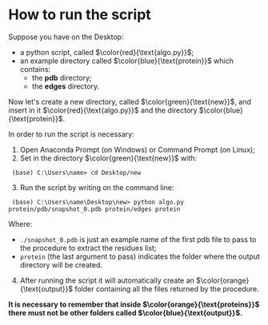 # How to run the script

Suppose you have on the Desktop:
   - a python script, called $\color{red}{\text{algo.py}}$;
   - an example directory called $\color{blue}{\text{protein}}$ which contains:
       - the  **pdb** directory;
       - the  **edges** directory.


Now let's create a new directory, called $\color{green}{\text{new}}$, and insert in it $\color{red}{\text{algo.py}}$ and the directory $\color{blue}{\text{protein}}$.

In order to run the script is necessary:
1. Open Anaconda Prompt (on Windows) or Command Prompt (on Linux);
2. Set in the directory $\color{green}{\text{new}}$ with:

<code> (base) C:\Users\name> cd Desktop/new</code>

3. Run the script by writing on the command line:

<code> (base) C:\Users\name\Desktop\new> python algo.py protein/pdb/snapshot_0.pdb protein/edges protein </code>
    
Where:
- <code>./snapshot_0.pdb</code> is just an example name of the first pdb file to pass to the procedure to extract the residues list;
- <code>protein</code> (the last argument to pass) indicates the folder where the output directory will be created.


4. After running the script it will automatically create an $\color{orange}{\text{output}}$ folder containing all the files returned by the procedure. 


**It is necessary to remember that inside $\color{orange}{\text{proteins}}$ there must not be other folders called $\color{blue}{\text{output}}$.**
